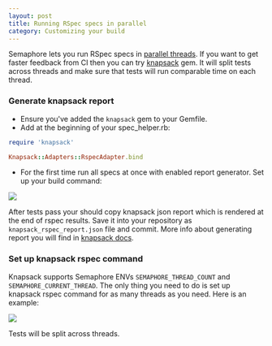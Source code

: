```yaml
---
layout: post
title: Running RSpec specs in parallel
category: Customizing your build
---
```


Semaphore lets you run RSpec specs in [parallel threads](https://semaphoreci.com/parallelism). If you want to get faster feedback from CI then you can try [knapsack](https://github.com/ArturT/knapsack) gem. It will split tests across threads and make sure that tests will run comparable time on each thread.

### Generate knapsack report

- Ensure you've added the `knapsack` gem to your Gemfile.
- Add at the beginning of your spec_helper.rb:

```ruby
require 'knapsack'

Knapsack::Adapters::RspecAdapter.bind
```

- For the first time run all specs at once with enabled report generator. Set up your build command:

<img src="/docs/assets/img/running-rspec-specs-in-threads/knapsack-generate-report.png" class="img-bordered-padding img-responsive">

After tests pass your should copy knapsack json report which is rendered at the end of rspec results. Save it into your repository as `knapsack_rspec_report.json` file and commit. More info about generating report you will find in [knapsack docs](https://github.com/ArturT/knapsack#usage).

### Set up knapsack rspec command

Knapsack supports Semaphore ENVs `SEMAPHORE_THREAD_COUNT` and `SEMAPHORE_CURRENT_THREAD`. The only thing you need to do is set up knapsack rspec command for as many threads as you need. Here is an example:

<img src="/docs/assets/img/running-rspec-specs-in-threads/knapsack-config-threads.png" class="img-bordered-padding img-responsive">

Tests will be split across threads.
